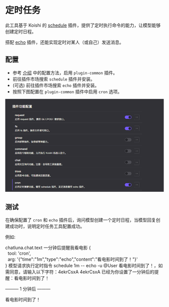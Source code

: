 # 定时任务

此工具基于 Koishi 的 [schedule](https://common.koishi.chat/zh-CN/plugins/schedule.html) 插件，提供了定时执行命令的能力，让模型能够创建定时日程。

搭配 [echo](https://koishi.chat/zh-CN/plugins/common/echo.html) 插件，还能实现定时对某人（或自己）发送消息。

## 配置

- 参考 [介绍](introduction.md) 中的配置方法，启用 `plugin-common` 插件。
- 前往插件市场搜索 `schedule` 插件并安装。
- (可选) 前往插件市场搜索 `echo` 插件并安装。
- 按照下图配置在 `plugin-common` 插件中启用 `cron` 选项。

![alt text](../../public/images/image-39.png)

## 测试

在确保配置了 `cron` 和 `echo` 插件后，询问模型创建一个定时日程，当模型回复创建成功时，说明定时任务工具配置成功。

例如:

<chat-panel>
  <chat-message nickname="User">chatluna.chat.text 一分钟后提醒我看电影</chat-message>
  <chat-message nickname="Bot">
   {<br>
    &nbsp;&nbsp;tool: 'cron',<br>
    &nbsp;&nbsp;arg: '{"time":"1m","type":"echo","content":"看电影时间到了！"}'<br>
  }
  </chat-message>
  <chat-message nickname="Bot">模型请求执行定时指令 schedule 1m -- echo -u @User 看电影时间到了！，如需同意，请输入以下字符：4ekrCsxA</chat-message>
  <chat-message nickname="User">4ekrCsxA</chat-message>
  <chat-message nickname="Bot">已经为你设置了一分钟后的提醒：看电影时间到了！</chat-message>
  <p>——— 1 分钟后 ———</p>
  <chat-message nickname="Bot">看电影时间到了！</chat-message>
</chat-panel>
